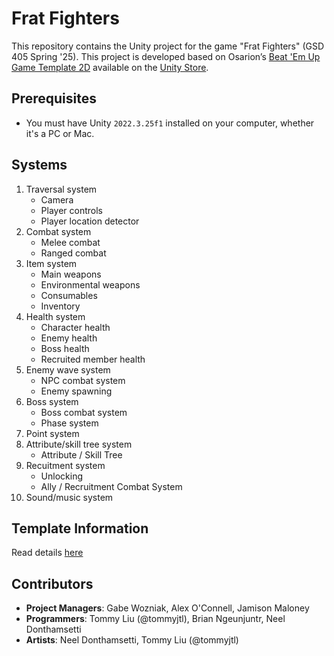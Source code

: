 # Frat Fighters

This repository contains the Unity project for the game "Frat Fighters" (GSD 405 Spring '25). This project is developed based on Osarion’s [Beat 'Em Up Game Template 2D](https://www.osarion.com/BeatEmUpTemplate2D/) available on the [Unity Store](https://assetstore.unity.com/packages/templates/systems/beat-em-up-game-template-2d-294649). 

## Prerequisites

- You must have Unity `2022.3.25f1` installed on your computer, whether it's a PC or Mac.

## Systems

1. Traversal system
    - Camera
    - Player controls
    - Player location detector
2. Combat system
    - Melee combat
    - Ranged combat
3. Item system
    - Main weapons
    - Environmental weapons
    - Consumables
    - Inventory
4. Health system
    - Character health
    - Enemy health
    - Boss health
    - Recruited member health
5. Enemy wave system
    - NPC combat system
    - Enemy spawning
6. Boss system
    - Boss combat system
    - Phase system
7. Point system
8. Attribute/skill tree system
    - Attribute / Skill Tree
9. Recuitment system
    - Unlocking 
    - Ally / Recruitment Combat System 
10. Sound/music system


## Template Information

Read details [here](./TEMPLATE_README.md)

## Contributors

- **Project Managers**: Gabe Wozniak, Alex O'Connell, Jamison Maloney
- **Programmers**: Tommy Liu (@tommyjtl), Brian Ngeunjuntr, Neel Donthamsetti
- **Artists**: Neel Donthamsetti, Tommy Liu (@tommyjtl)